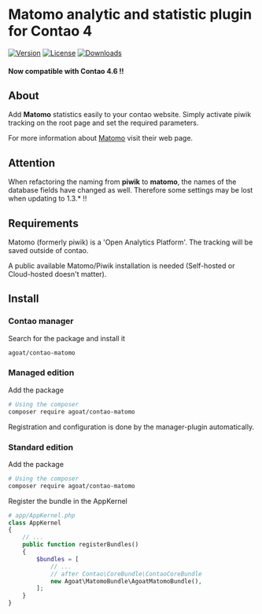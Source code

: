 # Matomo analytic and statistic plugin for Contao 4

[![Version](https://img.shields.io/packagist/v/agoat/contao-matomo.svg?style=flat-square)](http://packagist.org/packages/agoat/contao-matomo)
[![License](https://img.shields.io/packagist/l/agoat/contao-matomo.svg?style=flat-square)](http://packagist.org/packages/agoat/contao-matomo)
[![Downloads](https://img.shields.io/packagist/dt/agoat/contao-matomo.svg?style=flat-square)](http://packagist.org/packages/agoat/contao-matomo)

#### Now compatible with Contao 4.6 !!

## About
Add **Matomo** statistics easily to your contao website. Simply activate piwik tracking on the root page and set the required parameters.

For more information about [Matomo] visit their web page.

[Matomo]: https://matomo.org/

## Attention
When refactoring the naming from **piwik** to **matomo**, the names of the database fields have changed as well. Therefore some settings may be lost when updating to 1.3.* !!

## Requirements
Matomo (formerly piwik) is a 'Open Analytics Platform'. The tracking will be saved outside of contao.

A public available Matomo/Piwik installation is needed (Self-hosted or Cloud-hosted doesn't matter).

## Install
### Contao manager
Search for the package and install it
```bash
agoat/contao-matomo
```

### Managed edition
Add the package
```bash
# Using the composer
composer require agoat/contao-matomo
```
Registration and configuration is done by the manager-plugin automatically.

### Standard edition
Add the package
```bash
# Using the composer
composer require agoat/contao-matomo
```
Register the bundle in the AppKernel
```php
# app/AppKernel.php
class AppKernel
{
    // ...
    public function registerBundles()
    {
        $bundles = [
            // ...
            // after Contao\CoreBundle\ContaoCoreBundle
            new Agoat\MatomoBundle\AgoatMatomoBundle(),
        ];
    }
}
```
